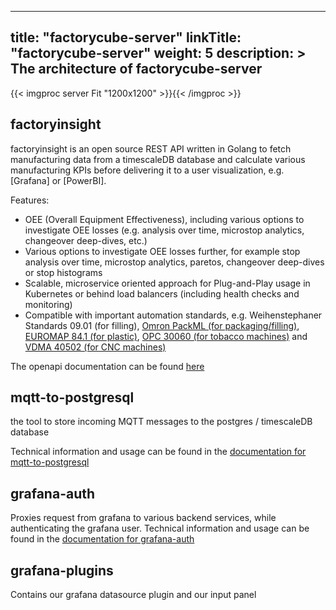 
---
title: "factorycube-server"
linkTitle: "factorycube-server"
weight: 5 
description: >
 The architecture of factorycube-server 
---

{{< imgproc server Fit "1200x1200" >}}{{< /imgproc >}}

## factoryinsight

factoryinsight is an open source REST API written in Golang to fetch manufacturing data from a timescaleDB database and calculate various manufacturing KPIs before delivering it to a user visualization, e.g. [Grafana] or [PowerBI].

Features:

- OEE (Overall Equipment Effectiveness), including various options to investigate OEE losses (e.g. analysis over time, microstop analytics, changeover deep-dives, etc.)
- Various options to investigate OEE losses further, for example stop analysis over time, microstop analytics, paretos, changeover deep-dives or stop histograms
- Scalable, microservice oriented approach for Plug-and-Play usage in Kubernetes or behind load balancers (including health checks and monitoring)
- Compatible with important automation standards, e.g. Weihenstephaner Standards 09.01 (for filling), [Omron PackML (for packaging/filling)](http://omac.org/wp-content/uploads/2016/11/PackML_Unit_Machine_Implementation_Guide-V1-00.pdf), [EUROMAP 84.1 (for plastic)](https://www.euromap.org/euromap84), [OPC 30060 (for tobacco machines)](https://reference.opcfoundation.org/v104/TMC/v100/docs/) and [VDMA 40502 (for CNC machines)](http://normung.vdma.org/viewer/-/v2article/render/32921121)

The openapi documentation can be found [here](factoryinsight)

## mqtt-to-postgresql

the tool to store incoming MQTT messages to the postgres / timescaleDB database

Technical information and usage can be found in the [documentation for mqtt-to-postgresql](mqtt-to-postgresql)

## grafana-auth

Proxies request from grafana to various backend services, while authenticating the grafana user.
Technical information and usage can be found in the [documentation for grafana-auth](grafana-auth)

## grafana-plugins

Contains our grafana datasource plugin and our input panel
